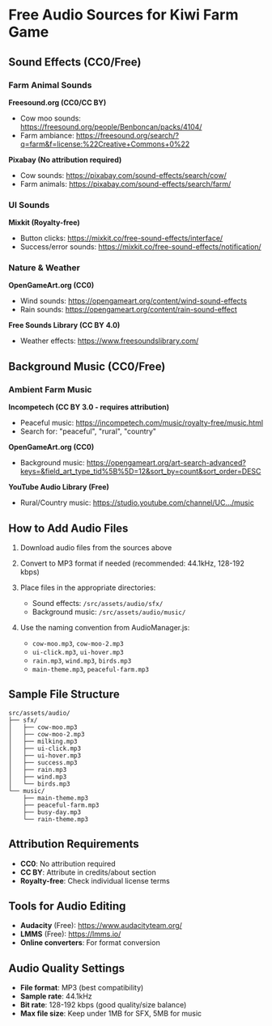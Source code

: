 # Free Audio Sources for Kiwi Farm Game

## Sound Effects (CC0/Free)

### Farm Animal Sounds
**Freesound.org (CC0/CC BY)**
- Cow moo sounds: https://freesound.org/people/Benboncan/packs/4104/
- Farm ambiance: https://freesound.org/search/?q=farm&f=license:%22Creative+Commons+0%22

**Pixabay (No attribution required)**
- Cow sounds: https://pixabay.com/sound-effects/search/cow/
- Farm animals: https://pixabay.com/sound-effects/search/farm/

### UI Sounds
**Mixkit (Royalty-free)**
- Button clicks: https://mixkit.co/free-sound-effects/interface/
- Success/error sounds: https://mixkit.co/free-sound-effects/notification/

### Nature & Weather
**OpenGameArt.org (CC0)**
- Wind sounds: https://opengameart.org/content/wind-sound-effects
- Rain sounds: https://opengameart.org/content/rain-sound-effect

**Free Sounds Library (CC BY 4.0)**
- Weather effects: https://www.freesoundslibrary.com/

## Background Music (CC0/Free)

### Ambient Farm Music
**Incompetech (CC BY 3.0 - requires attribution)**
- Peaceful music: https://incompetech.com/music/royalty-free/music.html
- Search for: "peaceful", "rural", "country"

**OpenGameArt.org (CC0)**
- Background music: https://opengameart.org/art-search-advanced?keys=&field_art_type_tid%5B%5D=12&sort_by=count&sort_order=DESC

**YouTube Audio Library (Free)**
- Rural/Country music: https://studio.youtube.com/channel/UC.../music

## How to Add Audio Files

1. Download audio files from the sources above
2. Convert to MP3 format if needed (recommended: 44.1kHz, 128-192 kbps)
3. Place files in the appropriate directories:
   - Sound effects: `/src/assets/audio/sfx/`
   - Background music: `/src/assets/audio/music/`

4. Use the naming convention from AudioManager.js:
   - `cow-moo.mp3`, `cow-moo-2.mp3`
   - `ui-click.mp3`, `ui-hover.mp3`
   - `rain.mp3`, `wind.mp3`, `birds.mp3`
   - `main-theme.mp3`, `peaceful-farm.mp3`

## Sample File Structure
```
src/assets/audio/
├── sfx/
│   ├── cow-moo.mp3
│   ├── cow-moo-2.mp3
│   ├── milking.mp3
│   ├── ui-click.mp3
│   ├── ui-hover.mp3
│   ├── success.mp3
│   ├── rain.mp3
│   ├── wind.mp3
│   └── birds.mp3
└── music/
    ├── main-theme.mp3
    ├── peaceful-farm.mp3
    ├── busy-day.mp3
    └── rain-theme.mp3
```

## Attribution Requirements

- **CC0**: No attribution required
- **CC BY**: Attribute in credits/about section
- **Royalty-free**: Check individual license terms

## Tools for Audio Editing

- **Audacity** (Free): https://www.audacityteam.org/
- **LMMS** (Free): https://lmms.io/
- **Online converters**: For format conversion

## Audio Quality Settings

- **File format**: MP3 (best compatibility)
- **Sample rate**: 44.1kHz
- **Bit rate**: 128-192 kbps (good quality/size balance)
- **Max file size**: Keep under 1MB for SFX, 5MB for music